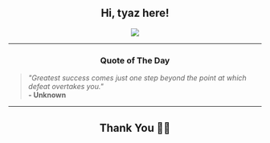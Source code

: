 <h2 align="center"> Hi, tyaz here!</h2>

<p align="center">
<a href="https://github.com/tyazx" alt="github streak"><img src="https://dvst-streak.herokuapp.com/?user=tyazx&theme=tokyonight&fire=DD472C"></a>
</p>

<hr>
<h3 align="center">Quote of The Day</h3>
<p align="center">
<blockquote>
<i>"Greatest success comes just one step beyond the point at which defeat overtakes you."</i>
<br>
<b>- Unknown</b>
</blockquote>
</p>


<hr>
<h2 align="center">Thank You 🙏🏼</h2>
